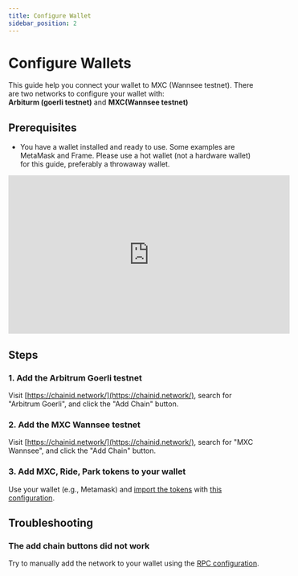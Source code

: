 ```yaml
---
title: Configure Wallet
sidebar_position: 2
---
```


# Configure Wallets

This guide help you connect your wallet to MXC (Wannsee testnet). There are two networks to configure your wallet with:  
**Arbiturm (goerli testnet)** and **MXC(Wannsee testnet)**

## Prerequisites

- You have a wallet installed and ready to use. Some examples are MetaMask and Frame. Please use a hot wallet (not a hardware wallet) for this guide, preferably a throwaway wallet.

<iframe width="560" height="315" src="https://www.youtube.com/embed/HTp7rPfLL8o" title="YouTube video player" frameborder="0" allow="accelerometer; autoplay; clipboard-write; encrypted-media; gyroscope; picture-in-picture; web-share" allowfullscreen></iframe>

## Steps

### 1. Add the Arbitrum Goerli testnet
Visit [https://chainid.network/](https://chainid.network/), search for "Arbitrum Goerli", and click the "Add Chain" button.

### 2. Add the MXC Wannsee testnet
Visit [https://chainid.network/](https://chainid.network/), search for "MXC Wannsee", and click the "Add Chain" button.

### 3. Add MXC, Ride, Park tokens to your wallet
Use your wallet (e.g., Metamask) and [import the tokens](https://support.ledger.com/hc/en-us/articles/6375103346077-Add-custom-tokens-to-MetaMask?docs=true) with [this configuration](/docs/Resources/Address#erc-20-token-contracts).

## Troubleshooting
### The add chain buttons did not work
Try to manually add the network to your wallet using the [RPC configuration](/docs/Resources/RPC).